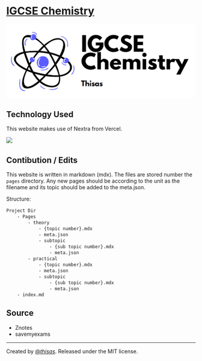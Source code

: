 # [IGCSE Chemistry](https://igcse-chem.now.sh)

![](/public/demo.png)

## Technology Used

This website makes use of Nextra from Vercel.

[![](https://vercel.com/button)](https://vercel.com/import/git?s=https%3A%2F%2Fgithub.com%2Fshuding%2Fnextra&c=1)

## Contibution / Edits

This website is written in markdown (mdx). The files are stored number the `pages` directory. Any new pages should be according to the unit as the filename and its topic should be added to the meta.json.

Structure:
```
Project Dir
	- Pages
		- theory
			- {topic number}.mdx
			- meta.json
			- subtopic
				- {sub topic number}.mdx
				- meta.json
		- practical
			- {topic number}.mdx
			- meta.json
			- subtopic
				- {sub topic number}.mdx
				- meta.json
	- index.md	
```

## Source

- Znotes
- savemyexams
---

Created by [@_thisas_](https://github.com/The-Real-Thisas). Released under the MIT license.
